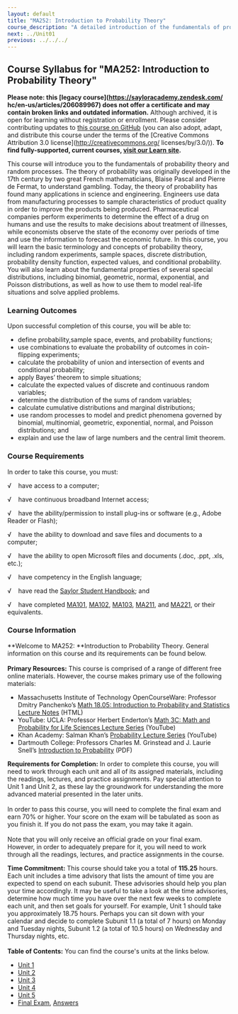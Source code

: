 ```yaml
---
layout: default
title: "MA252: Introduction to Probability Theory"
course_description: "A detailed introduction of the fundamentals of probability theory and random processes. Topics incldue sample size, random experiments, outcome spaces, discrete distribution, probability density function, expected values, and conditional probability."
next: ../Unit01
previous: ../../../
---
```

Course Syllabus for "MA252: Introduction to Probability Theory"
---------------------------------------------------------------

**Please note: this [legacy course](https://sayloracademy.zendesk.com/
hc/en-us/articles/206089967) does not offer a certificate and may contain 
broken links and outdated information.** Although archived, it is open 
for learning without registration or enrollment. Please consider contributing 
updates to [this course on GitHub](https://github.com/saylordotorg/course_ma252) 
(you can also adopt, adapt, and distribute this course under the terms of 
the [Creative Commons Attribution 3.0 license](http://creativecommons.org/
licenses/by/3.0/)). **To find fully-supported, current courses, [visit our 
Learn site](https://learn.saylor.org).**

This course will introduce you to the fundamentals of probability theory
and random processes. The theory of probability was originally developed
in the 17th century by two great French mathematicians, Blaise Pascal
and Pierre de Fermat, to understand gambling. Today, the theory of
probability has found many applications in science and engineering.
Engineers use data from manufacturing processes to sample
characteristics of product quality in order to improve the products
being produced. Pharmaceutical companies perform experiments to
determine the effect of a drug on humans and use the results to make
decisions about treatment of illnesses, while economists observe the
state of the economy over periods of time and use the information to
forecast the economic future. In this course, you will learn the basic
terminology and concepts of probability theory, including random
experiments, sample spaces, discrete distribution, probability density
function, expected values, and conditional probability. You will also
learn about the fundamental properties of several special distributions,
including binomial, geometric, normal, exponential, and Poisson
distributions, as well as how to use them to model real-life situations
and solve applied problems.

### Learning Outcomes

Upon successful completion of this course, you will be able to:

-   define probability,sample space, events, and probability functions;
-   use combinations to evaluate the probability of outcomes in
    coin-flipping experiments;
-   calculate the probability of union and intersection of events and
    conditional probability;
-   apply Bayes’ theorem to simple situations;
-   calculate the expected values of discrete and continuous random
    variables;
-   determine the distribution of the sums of random variables;
-   calculate cumulative distributions and marginal distributions;
-   use random processes to model and predict phenomena governed by
    binomial, multinomial, geometric, exponential, normal, and Poisson
    distributions; and
-   explain and use the law of large numbers and the central limit
    theorem.

### Course Requirements

In order to take this course, you must:  
  
 √    have access to a computer;  
  
 √    have continuous broadband Internet access;  
  
 √    have the ability/permission to install plug-ins or software (e.g.,
Adobe Reader or Flash);  
  
 √    have the ability to download and save files and documents to a
computer;  
  
 √    have the ability to open Microsoft files and documents (.doc,
.ppt, .xls, etc.);  
  
 √    have competency in the English language;  
  
 √    have read the [Saylor Student
Handbook](http://www.saylor.org/site/wp-content/uploads/2012/05/Saylor-StudentHandbook.pdf);
and  
  
 √    have completed [MA101](http://www.saylor.org/courses/ma101/),
[MA102](http://www.saylor.org/courses/ma102/),
[MA103](http://www.saylor.org/courses/ma103/),
[MA211](http://www.saylor.org/courses/ma211/), and
[MA221](http://www.saylor.org/courses/ma221/), or their equivalents.

### Course Information

**Welcome to MA252: **Introduction to Probability Theory. General
information on this course and its requirements can be found below.  
    
 **Primary Resources:** This course is comprised of a range of different
free online materials. However, the course makes primary use of the
following materials:  

-   Massachusetts Institute of Technology OpenCourseWare: Professor
    Dmitry Panchenko’s [Math 18.05: Introduction to Probability and
    Statistics Lecture
    Notes](http://ocw.mit.edu/courses/mathematics/18-05-introduction-to-probability-and-statistics-spring-2005/lecture-notes/) (HTML)
-   YouTube: UCLA: Professor Herbert Enderton’s [Math 3C: Math and
    Probability for Life Sciences Lecture
    Series](http://www.youtube.com/user/UCLACourses?feature=watch) (YouTube)
-   Khan Academy: Salman Khan’s [Probability Lecture
    Series](https://www.khanacademy.org/math/probability) (YouTube)
-   Dartmouth College: Professors Charles M. Grinstead and J. Laurie
    Snell’s [Introduction to
    Probability](http://www.dartmouth.edu/~chance/teaching_aids/books_articles/probability_book/amsbook.mac.pdf) (PDF)

**Requirements for Completion:** In order to complete this course, you
will need to work through each unit and all of its assigned materials,
including the readings, lectures, and practice assignments. Pay special
attention to Unit 1 and Unit 2, as these lay the groundwork for
understanding the more advanced material presented in the later units.  
    
 In order to pass this course, you will need to complete the final exam
and earn 70% or higher. Your score on the exam will be tabulated as soon
as you finish it. If you do not pass the exam, you may take it again.  
    
 Note that you will only receive an official grade on your final exam.
However, in order to adequately prepare for it, you will need to work
through all the readings, lectures, and practice assignments in the
course.  
  
 **Time Commitment:** This course should take you a total of **115.25**
hours. Each unit includes a time advisory that lists the amount of time
you are expected to spend on each subunit. These advisories should help
you plan your time accordingly. It may be useful to take a look at the
time advisories, determine how much time you have over the next few
weeks to complete each unit, and then set goals for yourself. For
example, Unit 1 should take you approximately 18.75 hours. Perhaps you
can sit down with your calendar and decide to complete Subunit 1.1 (a
total of 7 hours) on Monday and Tuesday nights, Subunit 1.2 (a total of
10.5 hours) on Wednesday and Thursday nights, etc.  
    
**Table of Contents:** You can find the course's units at the links below.

- [Unit 1](https://legacy.saylor.org/ma252/Unit01/)
- [Unit 2](https://legacy.saylor.org/ma252/Unit02/)
- [Unit 3](https://legacy.saylor.org/ma252/Unit03/)
- [Unit 4](https://legacy.saylor.org/ma252/Unit04/)
- [Unit 5](https://legacy.saylor.org/ma252/Unit05/)
- [Final Exam](http://saylordotorg.github.io/LegacyExams/MA/MA252/MA252-FinalExam.html), [Answers](http://saylordotorg.github.io/LegacyExams/MA/MA252/MA252-FinalExam-Answers.html)
